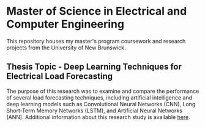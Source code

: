 # Master of Science in Electrical and Computer Engineering
This repository houses my master's program coursework and research projects from the University of New Brunswick. 

## Thesis Topic - Deep Learning Techniques for Electrical Load Forecasting
The purpose of this research was to examine and compare the performance of several load forecasting techniques, including artificial intelligence and deep learning models such as Convolutional Neural Networks (CNN), Long Short-Term Memory Networks (LSTM), and Artificial Neural Networks (ANN). Additional information about this research study is available [here](https://unbscholar.lib.unb.ca/islandora/object/unbscholar%3A10674 "Thesis Publication").
